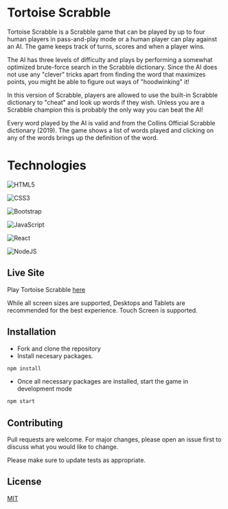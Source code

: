 # Tortoise Scrabble

Tortoise Scrabble is a Scrabble game that can be played by up to four human players in pass-and-play mode or a human player can play against an AI. The game keeps track of turns, scores and when a player wins. 

The AI has three levels of difficulty and plays by performing a somewhat optimized brute-force search in the Scrabble dictionary. Since the AI does not use any "clever" tricks apart from finding the word that maximizes points, you might be able to figure out ways of "hoodwinking" it!

In this version of Scrabble, players are allowed to use the built-in Scrabble dictionary to "cheat" and look up words if they wish. Unless you are a Scrabble champion this is probably the only way you can beat the AI!

Every word played by the AI is valid and from the Collins Official Scrabble dictionary (2019). The game shows a list of words played and clicking on any of the words brings up the definition of the word. 

# Technologies

![HTML5](https://img.shields.io/badge/html5-%23E34F26.svg?style=for-the-badge&logo=html5&logoColor=white)

![CSS3](https://img.shields.io/badge/css3-%231572B6.svg?style=for-the-badge&logo=css3&logoColor=white)

![Bootstrap](https://img.shields.io/badge/bootstrap-%23563D7C.svg?style=for-the-badge&logo=bootstrap&logoColor=white)

![JavaScript](https://img.shields.io/badge/javascript-%23323330.svg?style=for-the-badge&logo=javascript&logoColor=%23F7DF1E)

 ![React](https://img.shields.io/badge/react-%2320232a.svg?style=for-the-badge&logo=react&logoColor=%2361DAFB)

 ![NodeJS](https://img.shields.io/badge/node.js-6DA55F?style=for-the-badge&logo=node.js&logoColor=white)


## Live Site 

Play Tortoise Scrabble [here](https://sourish33.github.io/ScrabbleReact) 

While all screen sizes are supported, Desktops and Tablets are recommended for the best experience. Touch Screen is supported.


## Installation

* Fork and clone the repository
* Install necesary packages.
```bash
npm install
```
* Once all necessary packages are installed, start the game in development mode
```bash
npm start
```


## Contributing

Pull requests are welcome. For major changes, please open an issue first
to discuss what you would like to change.

Please make sure to update tests as appropriate.

## License
[MIT](https://choosealicense.com/licenses/mit/)

